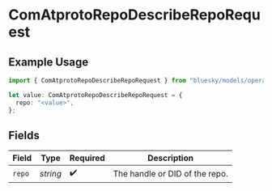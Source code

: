 # ComAtprotoRepoDescribeRepoRequest

## Example Usage

```typescript
import { ComAtprotoRepoDescribeRepoRequest } from "bluesky/models/operations";

let value: ComAtprotoRepoDescribeRepoRequest = {
  repo: "<value>",
};
```

## Fields

| Field                          | Type                           | Required                       | Description                    |
| ------------------------------ | ------------------------------ | ------------------------------ | ------------------------------ |
| `repo`                         | *string*                       | :heavy_check_mark:             | The handle or DID of the repo. |